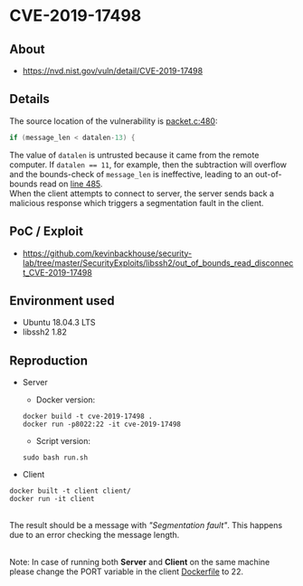 # CVE-2019-17498

## About
* <https://nvd.nist.gov/vuln/detail/CVE-2019-17498>

## Details
The source location of the vulnerability is [packet.c:480](https://github.com/libssh2/libssh2/blob/42d37aa63129a1b2644bf6495198923534322d64/src/packet.c#L480):

```c
if (message_len < datalen-13) {
```

The value of `datalen` is untrusted because it came from the remote computer. If `datalen == 11`, for example, then the subtraction will overflow and the bounds-check of `message_len` is ineffective, leading to an out-of-bounds read on [line 485](https://github.com/libssh2/libssh2/blob/42d37aa63129a1b2644bf6495198923534322d64/src/packet.c#L485). <br>
When the client attempts to connect to server, the server sends back a malicious response which triggers a segmentation fault in the client.

## PoC / Exploit

* <https://github.com/kevinbackhouse/security-lab/tree/master/SecurityExploits/libssh2/out_of_bounds_read_disconnect_CVE-2019-17498> 


## Environment used

* Ubuntu 18.04.3 LTS
* libssh2 1.82


## Reproduction

* Server
    - Docker version:
     ```shell script
     docker build -t cve-2019-17498 .
     docker run -p8022:22 -it cve-2019-17498
     ```
    
    - Script version:
    ```shell script
    sudo bash run.sh
    ```
    
* Client
```shell script
docker built -t client client/
docker run -it client
```

<br>
The result should be a message with <i>"Segmentation fault"</i>. This happens due to 
an error checking the message length. 
<br><br>

Note: In case of running both **Server** and **Client** on the same machine please change the PORT variable in the client [Dockerfile](./client/Dockerfile#L6) to 22.